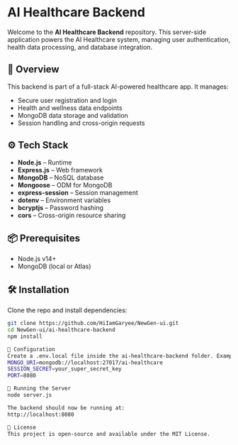 # AI Healthcare Backend

Welcome to the **AI Healthcare Backend** repository. This server-side application powers the AI Healthcare system, managing user authentication, health data processing, and database integration.

## 🧠 Overview

This backend is part of a full-stack AI-powered healthcare app. It manages:

- Secure user registration and login
- Health and wellness data endpoints
- MongoDB data storage and validation
- Session handling and cross-origin requests

## ⚙️ Tech Stack

- **Node.js** – Runtime
- **Express.js** – Web framework
- **MongoDB** – NoSQL database
- **Mongoose** – ODM for MongoDB
- **express-session** – Session management
- **dotenv** – Environment variables
- **bcryptjs** – Password hashing
- **cors** – Cross-origin resource sharing

## 📦 Prerequisites

- Node.js v14+
- MongoDB (local or Atlas)

## 🛠 Installation

Clone the repo and install dependencies:

```bash
git clone https://github.com/HiIamGaryee/NewGen-ui.git
cd NewGen-ui/ai-healthcare-backend
npm install

🔐 Configuration
Create a .env.local file inside the ai-healthcare-backend folder. Example content:
MONGO_URI=mongodb://localhost:27017/ai-healthcare
SESSION_SECRET=your_super_secret_key
PORT=8080

🚀 Running the Server
node server.js

The backend should now be running at:
http://localhost:8080

📄 License
This project is open-source and available under the MIT License.
